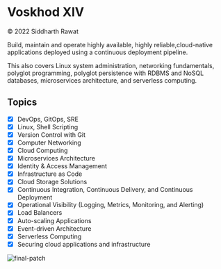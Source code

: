 # Voskhod XIV

© 2022 Siddharth Rawat

Build, maintain and operate highly available, highly reliable,cloud-native applications deployed using a continuous deployment pipeline.

This also covers Linux system administration, networking fundamentals, polyglot programming, polyglot persistence with RDBMS and NoSQL databases, microservices architecture, and serverless computing.

## Topics

- [x] DevOps, GitOps, SRE
- [x] Linux, Shell Scripting
- [x] Version Control with Git
- [x] Computer Networking
- [x] Cloud Computing
- [x] Microservices Architecture
- [x] Identity & Access Management
- [x] Infrastructure as Code
- [x] Cloud Storage Solutions
- [x] Continuous Integration, Continuous Delivery, and Continuous Deployment
- [x] Operational Visibility (Logging, Metrics, Monitoring, and Alerting)
- [x] Load Balancers
- [x] Auto-scaling Applications
- [x] Event-driven Architecture
- [x] Serverless Computing
- [x] Securing cloud applications and infrastructure

![final-patch](https://user-images.githubusercontent.com/97932746/201548646-8a8439bd-5f6e-487a-a9b7-1d57ba0187be.png)

<!--

**Here are some ideas to get you started:**

🙋‍♀️ A short introduction - what is your organization all about?
🌈 Contribution guidelines - how can the community get involved?
👩‍💻 Useful resources - where can the community find your docs? Is there anything else the community should know?
🍿 Fun facts - what does your team eat for breakfast?
🧙 Remember, you can do mighty things with the power of [Markdown](https://docs.github.com/github/writing-on-github/getting-started-with-writing-and-formatting-on-github/basic-writing-and-formatting-syntax)
-->
